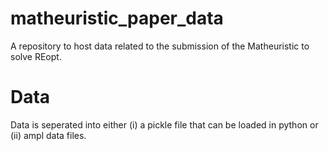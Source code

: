 # matheuristic_paper_data
A repository to host data related to the submission of the Matheuristic to solve REopt.


# Data
Data is seperated into either (i) a pickle file that can be loaded in python or (ii) ampl data files.
